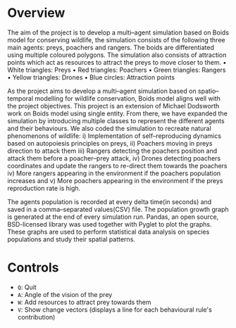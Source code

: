 # Overview #

The aim of the project is to develop a multi–agent simulation based on Boids model for conserving wildlife, the simulation consists of the following three main agents: preys, poachers and rangers. The boids are differentiated using multiple coloured polygons. The simulation also consists of attraction points which act as resources to attract the preys to move closer to them. • White triangles: Preys • Red triangles: Poachers • Green triangles: Rangers • Yellow triangles: Drones • Blue circles: Attraction points

As the project aims to develop a multi–agent simulation based on spatio–temporal modelling for wildlife conservation, Boids model aligns well with the project objectives. This project is an extension of Michael Dodsworth work on Boids model using single entity. From there, we have expanded the simulation by introducing multiple classes to represent the different agents and their behaviours. We also coded the simulation to recreate natural phenomenons of wildlife: i) Implementation of self–reproducing dynamics based on autopoiesis principles on preys, ii) Poachers moving in preys direction to attack them iii) Rangers detecting the poachers position and attack them before a poacher–prey attack, iv) Drones detecting poachers coordinates and update the rangers to re-direct them towards the poachers iv) More rangers appearing in the environment if the poachers population increases and v) More poachers appearing in the environment if the preys reproduction rate is high.

The agents population is recorded at every delta time(in seconds) and saved in a comma–separated values(CSV) file. The population growth graph is generated at the end of every simulation run. Pandas, an open source, BSD-licensed library was used together with Pyglet to plot the graphs. These graphs are used to perform statistical data analysis on species populations and study their spatial patterns.

# Controls #

- `Q`: Quit
- `A`: Angle of the vision of the prey
- `W`: Add resources to attract prey towards them
- `V`: Show change vectors (displays a line for each behavioural rule's contribution)
